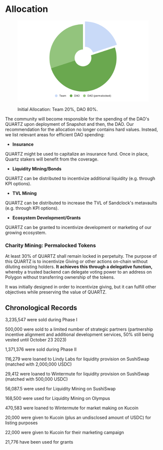 # Allocation



<figure><img src="../.gitbook/assets/chart.svg" alt=""><figcaption><p>Initial Allocation: Team 20%, DAO 80%.</p></figcaption></figure>

The community will become responsible for the spending of the DAO's QUARTZ upon deployment of Snapshot and then, the DAO. Our recommendation for the allocation no longer contains hard values. Instead, we list relevant areas for efficient DAO spending:

* **Insurance**

QUARTZ might be used to capitalize an insurance fund. Once in place, Quartz stakers will benefit from the coverage.

* **Liquidity Mining/Bonds**

QUARTZ can be distributed to incentivize additional liquidity (e.g. through KPI options).

* **TVL Mining**

QUARTZ can be distributed to increase the TVL of Sandclock's metavaults (e.g. through KPI options).

* **Ecosystem Development/Grants**

QUARTZ can be granted to incentivize development or marketing of our growing ecosystem.

### Charity Mining: Permalocked Tokens

At least 30% of QUARTZ shall remain locked in perpetuity. The purpose of this QUARTZ is to incentivize Giving or other actions on-chain without diluting existing holders. **It achieves this through a delegative function,** whereby a trusted backend can delegate voting power to an address on Polygon without transferring ownership of the tokens.

It was initially designed in order to incentivize giving, but it can fulfill other objectives while preserving the value of QUARTZ.

## Chronological Records

3,235,547 were sold during Phase I

500,000 were sold to a limited number of strategic partners (partnership incentive alignment and additional development services, 50% still being vested until October 23 2023)

1,371,376 were sold during Phase II

116,279 were loaned to Lindy Labs for liquidity provision on SushiSwap (matched with 2,000,000 USDC)

29,412 were loaned to Wintermute for liquidity provision on SushiSwap (matched with 500,000 USDC)

56,087.5 were used for Liquidity Mining on SushiSwap

168,500 were used for Liquidity Mining on Olympus

470,583 were loaned to Wintermute for market making on Kucoin

20,000 were given to Kucoin (plus an undisclosed amount of USDC) for listing purposes

22,000 were given to Kucoin for their marketing campaign

21,776 have been used for grants

